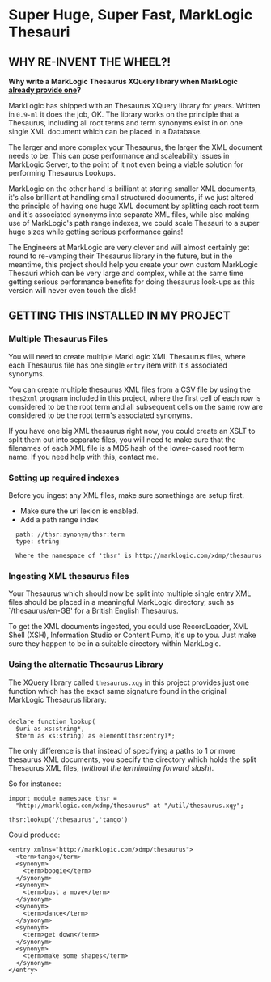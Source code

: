 # Super Huge, Super Fast, MarkLogic Thesauri


## WHY RE-INVENT THE WHEEL?!

**Why write a MarkLogic Thesaurus XQuery library when MarkLogic [already provide one](http://docs.marklogic.com/thsr)?**

MarkLogic has shipped with an Thesaurus XQuery library for years. Written in `0.9-ml` it does the job, OK. The library works on the principle that a Thesaurus, including all root terms and term synonyms exist in on one single XML document which can be placed in a Database.

The larger and more complex your Thesaurus, the larger the XML document needs to be. This can pose performance and scaleability issues in MarkLogic Server, to the point of it not even being a viable solution for performing Thesaurus Lookups.

MarkLogic on the other hand is brilliant at storing smaller XML documents, it's also brilliant at handling small structured documents, if we just altered the principle of having one huge XML document by splitting each root term and it's associated synonyms into separate XML files, while also making use of MarkLogic's path range indexes, we could scale Thesauri to a super huge sizes while getting serious performance gains!

The Engineers at MarkLogic are very clever and will almost certainly get round to re-vamping their Thesaurus library in the future, but in the meantime, this project should help you create your own custom MarkLogic Thesauri which can be very large and complex, while at the same time getting serious performance benefits for doing thesaurus look-ups as this version will never even touch the disk!

## GETTING THIS INSTALLED IN MY PROJECT

### Multiple Thesaurus Files

You will need to create multiple MarkLogic XML Thesaurus files, where each Thesaurus file has one single `entry` item with it's associated synonyms.

You can create multiple thesaurus XML files from a CSV file by using the `thes2xml` program included in this project, where the first cell of each row is considered to be the root term and all subsequent cells on the same row are considered to be the root term's associated synonyms.

If you have one big XML thesaurus right now, you could create an XSLT to split them out into separate files, you will need to make sure that the filenames of each XML file is a MD5 hash of the lower-cased root term name. If you need help with this, contact me.

### Setting up required indexes

Before you ingest any XML files, make sure somethings are setup first.

* Make sure the uri lexion is enabled.
* Add a path range index

```
  path: //thsr:synonym/thsr:term
  type: string
  
  Where the namespace of 'thsr' is http://marklogic.com/xdmp/thesaurus
```

### Ingesting XML thesaurus files

Your Thesaurus which should now be split into multiple single entry XML files should be placed in a meaningful MarkLogic directory, such as `/thesaurus/en-GB' for a British English Thesaurus.

To get the XML documents ingested, you could use RecordLoader, XML Shell (XSH), Information Studio or Content Pump, it's up to you. Just make sure they happen to be in a suitable directory within MarkLogic.

### Using the alternatie Thesaurus Library

The XQuery library called `thesaurus.xqy` in this project provides just one function which has the exact same signature found in the original MarkLogic Thesaurus library:

```xquery

declare function lookup(
  $uri as xs:string*,
  $term as xs:string) as element(thsr:entry)*;

```

The only difference is that instead of specifying a paths to 1 or more thesaurus XML documents, you specify the directory which holds the split Thesaurus XML files, (*without the terminating forward slash*).

So for instance:

```xquery
import module namespace thsr =
  "http://marklogic.com/xdmp/thesaurus" at "/util/thesaurus.xqy";

thsr:lookup('/thesaurus','tango')
```

Could produce:

```
<entry xmlns="http://marklogic.com/xdmp/thesaurus">
  <term>tango</term>
  <synonym>
    <term>boogie</term>
  </synonym>
  <synonym>
    <term>bust a move</term>
  </synonym>
  <synonym>
    <term>dance</term>
  </synonym>
  <synonym>
    <term>get down</term>
  </synonym>
  <synonym>
    <term>make some shapes</term>
  </synonym>
</entry>
```

